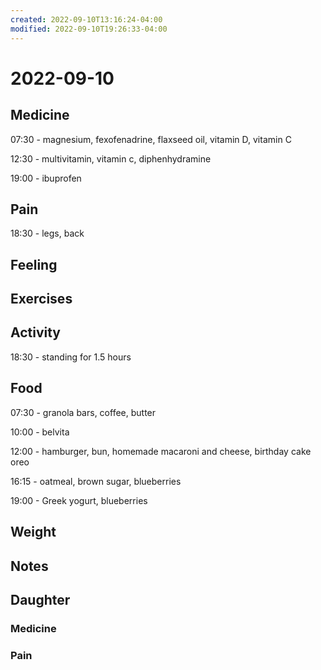 ```yaml
---
created: 2022-09-10T13:16:24-04:00
modified: 2022-09-10T19:26:33-04:00
---
```


# 2022-09-10

## Medicine

07:30 - magnesium, fexofenadrine, flaxseed oil, vitamin D, vitamin C

12:30 - multivitamin, vitamin c, diphenhydramine 

19:00 - ibuprofen 

## Pain

18:30 - legs, back

## Feeling


## Exercises


## Activity

18:30 - standing for 1.5 hours

## Food

07:30 - granola bars, coffee, butter

10:00 - belvita

12:00 - hamburger, bun, homemade macaroni and cheese, birthday cake oreo

16:15 - oatmeal, brown sugar, blueberries

19:00 - Greek yogurt, blueberries 

## Weight


## Notes


## Daughter


### Medicine


### Pain
